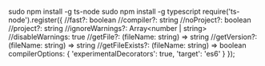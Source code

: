 sudo npm install -g ts-node
sudo npm install -g typescript
require('ts-node').register({
  //fast?: boolean
  //compiler?: string
  //noProject?: boolean
  //project?: string
  //ignoreWarnings?: Array<number | string>
  //disableWarnings: true
  //getFile?: (fileName: string) => string
  //getVersion?: (fileName: string) => string
  //getFileExists?: (fileName: string) => boolean
  compilerOptions: {
    'experimentalDecorators': true,
    'target': 'es6'
  }
});
